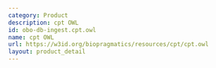 ```yaml
---
category: Product
description: cpt OWL
id: obo-db-ingest.cpt.owl
name: cpt OWL
url: https://w3id.org/biopragmatics/resources/cpt/cpt.owl
layout: product_detail
---
```

